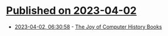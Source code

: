 # [Published on 2023-04-02](index.md)

* [2023-04-02, 06:30:58](https://lobste.rs/s/ptyzre/joy_computer_history_books) - [The Joy of Computer History Books](https://fabiensanglard.net/joy/index.html)
